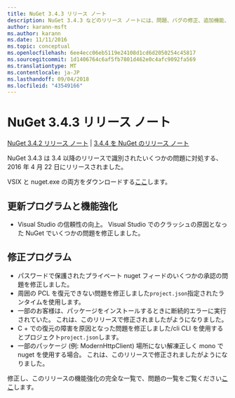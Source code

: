 ```yaml
---
title: NuGet 3.4.3 リリース ノート
description: NuGet 3.4.3 などのリリース ノートには、問題、バグの修正、追加機能、および Dcr が知られています。
author: karann-msft
ms.author: karann
ms.date: 11/11/2016
ms.topic: conceptual
ms.openlocfilehash: 6ee4ecc06eb5119e24108d1cd6d2050254c45817
ms.sourcegitcommit: 1d1406764c6af5fb7801d462e0c4afc9092fa569
ms.translationtype: MT
ms.contentlocale: ja-JP
ms.lasthandoff: 09/04/2018
ms.locfileid: "43549166"
---
```

# <a name="nuget-343-release-notes"></a>NuGet 3.4.3 リリース ノート

[NuGet 3.4.2 リリース ノート](../release-notes/nuget-3.4.2.md) | [3.4.4 を NuGet のリリース ノート](../release-notes/nuget-3.4.4.md)

NuGet 3.4.3 は 3.4 以降のリリースで識別されたいくつかの問題に対処する、2016 年 4 月 22 日にリリースされました。

VSIX と nuget.exe の両方をダウンロードする[ここ](https://dist.nuget.org/index.html)します。

## <a name="updates-and-improvements"></a>更新プログラムと機能強化

* Visual Studio の信頼性の向上。 Visual Studio でのクラッシュの原因となった NuGet でいくつかの問題を修正しました。

## <a name="fixes"></a>修正プログラム

* パスワードで保護されたプライベート nuget フィードのいくつかの承認の問題を修正しました。
* 周囲の PCL を復元できない問題を修正しました`project.json`指定されたランタイムを使用します。
* 一部のお客様は、パッケージをインストールするときに断続的エラーに実行されていた。 これは、このリリースで修正されましたがようになりました。
* C + での復元の障害を原因となった問題を修正しました/cli CLI を使用するとプロジェクト`project.json`します。
* 一部のパッケージ (例: ModernHttpClient) 場所にない解凍正しく mono で nuget を使用する場合。 これは、このリリースで修正されましたがようになりました。

修正し、このリリースの機能強化の完全な一覧で、問題の一覧をご覧ください[ここ](https://github.com/NuGet/Home/issues?q=is%3Aissue+milestone%3A3.4.3+is%3Aclosed)します。